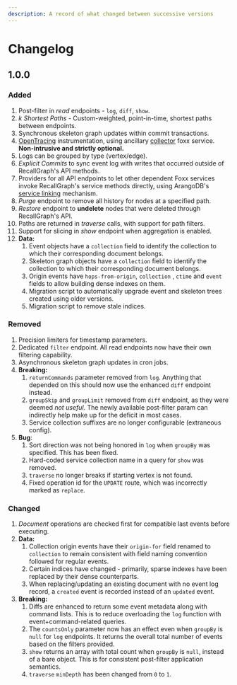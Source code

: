 ```yaml
---
description: A record of what changed between successive versions
---
```


# Changelog

## 1.0.0

### Added

1. Post-filter in _read_ endpoints - `log`, `diff`, `show`.
2. _k Shortest Paths_ - Custom-weighted, point-in-time, shortest paths between endpoints.
3. Synchronous skeleton graph updates within commit transactions.
4. [OpenTracing](https://opentracing.io/) instrumentation, using ancillary [collector](https://github.com/RecallGraph/foxx-tracer-collector) foxx service. **Non-intrusive and strictly optional.**
5. Logs can be grouped by type \(vertex/edge\).
6. _Explicit Commits_ to sync event log with writes that occurred outside of RecallGraph's API methods.
7. Providers for all API endpoints to let other dependent Foxx services invoke RecallGraph's service methods directly, using ArangoDB's [service linking](https://www.arangodb.com/docs/stable/foxx-guides-dependencies.html) mechanism.
8. _Purge_ endpoint to remove all history for nodes at a specified path.
9. _Restore_ endpoint to **undelete** nodes that were deleted through RecallGraph's API.
10. Paths are returned in _traverse_ calls, with support for path filters.
11. Support for slicing in _show_ endpoint when aggregation is enabled.
12. **Data:**
    1. Event objects have a `collection` field to identify the collection to which their corresponding document belongs.
    2. Skeleton graph objects have a `collection` field to identify the collection to which their corresponding document belongs.
    3. Origin events have `hops-from-origin`, `collection` , `ctime` and `event` fields to allow building dense indexes on them.
    4. Migration script to automatically upgrade event and skeleton trees created using older versions.
    5. Migration script to remove stale indices.

### Removed

1. Precision limiters for timestamp parameters.
2. Dedicated `filter` endpoint. All read endpoints now have their own filtering capability.
3. Asynchronous skeleton graph updates in cron jobs.
4. **Breaking:**
   1. `returnCommands` parameter removed from `log`. Anything that depended on this should now use the enhanced `diff` endpoint instead.
   2. `groupSkip` and `groupLimit` removed from `diff` endpoint, as they were deemed _not useful_. The newly available post-filter param can indirectly help make up for the deficit in most cases.
   3. Service collection suffixes are no longer configurable \(extraneous config\).
5. **Bug**:
   1. Sort direction was not being honored in `log` when `groupBy` was specified. This has been fixed.
   2. Hard-coded service collection name in a query for `show` was removed.
   3. `traverse` no longer breaks if starting vertex is not found.
   4. Fixed operation id for the `UPDATE` route, which was incorrectly marked as `replace`.

### Changed

1. _Document_ operations are checked first for compatible last events before executing.
2. **Data:**
   1. Collection origin events have their `origin-for` field renamed to `collection` to remain consistent with field naming convention followed for regular events.
   2. Certain indices have changed - primarily, sparse indexes have been replaced by their dense counterparts.
   3. When replacing/updating an existing document with no event log record, a `created` event is recorded instead of an `updated` event.
3. **Breaking:**
   1. Diffs are enhanced to return some event metadata along with command lists. This is to reduce overloading the `log` function with event+command-related queries.
   2. The `countsOnly` parameter now has an effect even when `groupBy` is `null` for `log` endpoints. It returns the overall total number of events based on the filters provided.
   3. `show` returns an array with total count when `groupBy` is `null`, instead of a bare object. This is for consistent post-filter application semantics.
   4. `traverse` `minDepth` has been changed from `0` to `1`.

